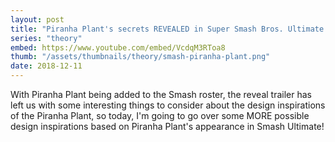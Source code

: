 ```yaml
---
layout: post
title: "Piranha Plant's secrets REVEALED in Super Smash Bros. Ultimate!"
series: "theory"
embed: https://www.youtube.com/embed/VcdqM3RToa8
thumb: "/assets/thumbnails/theory/smash-piranha-plant.png"
date: 2018-12-11
---
```


With Piranha Plant being added to the Smash roster, the reveal trailer has left us with some interesting things to consider about the design inspirations of the Piranha Plant, so today, I'm going to go over some MORE possible design inspirations based on Piranha Plant's appearance in Smash Ultimate! 
